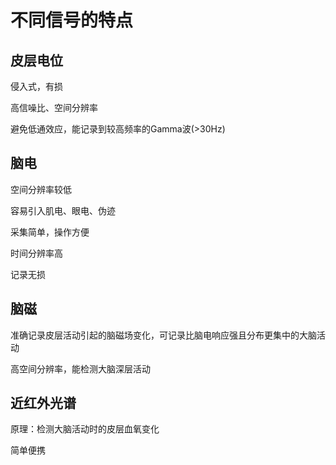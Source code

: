 # 不同信号的特点

## 皮层电位

侵入式，有损

高信噪比、空间分辨率

避免低通效应，能记录到较高频率的Gamma波(>30Hz)

## 脑电

空间分辨率较低

容易引入肌电、眼电、伪迹

采集简单，操作方便

时间分辨率高

记录无损

## 脑磁

准确记录皮层活动引起的脑磁场变化，可记录比脑电响应强且分布更集中的大脑活动

高空间分辨率，能检测大脑深层活动

## 近红外光谱

原理：检测大脑活动时的皮层血氧变化

简单便携